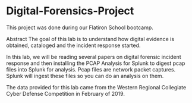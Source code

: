 # Digital-Forensics-Project
This project was done during our Flatiron School bootcamp.

Abstract 
The goal of this lab is to understand how digital evidence is obtained, cataloged and the incident response started.  

In this lab, we will be reading several papers on digital forensic incident response and then installing the PCAP Analysis for Splunk to digest pcap files into Splunk for analysis. Pcap files are network packet captures. Splunk will ingest these files so you can do an analysis on them. 

The data provided for this lab came from the Western Regional Collegiate Cyber Defense Competition in February of 2019. 
